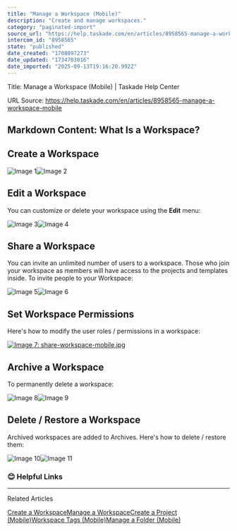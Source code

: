 ```yaml
---
title: "Manage a Workspace (Mobile)"
description: "Create and manage workspaces."
category: "paginated-import"
source_url: "https://help.taskade.com/en/articles/8958565-manage-a-workspace-mobile"
intercom_id: "8958565"
state: "published"
date_created: "1708097273"
date_updated: "1734703016"
date_imported: "2025-09-13T19:16:20.992Z"
---
```


Title: Manage a Workspace (Mobile) | Taskade Help Center

URL Source: https://help.taskade.com/en/articles/8958565-manage-a-workspace-mobile

Markdown Content:
**What Is a Workspace?**
------------------------

**Create a Workspace**
----------------------

![Image 1](https://taskade.intercom-attachments-7.com/i/o/965378687/c86923c6b507cbf6c1a036f8/21560389423379?expires=1757916000&signature=5c1f6749432450289bc89dc35273ab860ab4039292125810eb8a56b15dc7da83&req=fSYiFc52m4lYFb4X1HO4gf0c6QbdBu5qBLa%2FKJbcgf75GYvzHLxuFi9jOGA2%0A)![Image 2](https://taskade.intercom-attachments-7.com/i/o/965378688/44d6306f6ec91c264ee745fb/21560389429139?expires=1757916000&signature=8b83bbb9b1723aa125151bde9455237bd0a006846187784465bbbb59d8f4c448&req=fSYiFc52m4lXFb4X1HO4gb5aKXeBFmSr4N7TdBanQk74YC5HeW%2BpqBXJlnsw%0A)

**Edit a Workspace**
--------------------

You can customize or delete your workspace using the **Edit** menu:

![Image 3](https://taskade.intercom-attachments-7.com/i/o/965378685/91b5aa5197d9e797409ef2f3/21560729727379?expires=1757916000&signature=c43d228be2eaee23129e34ed7c881fed8032190dec54ff0d6334eac7d8e45746&req=fSYiFc52m4laFb4X1HO4gWMCfkZi9Q%2BtuThY6FFAQ1zA%2BXCo3UYxm3VzNotr%0A)![Image 4](https://taskade.intercom-attachments-7.com/i/o/965378698/70c25fea09cd1440122b6276/21560729737363?expires=1757916000&signature=a176e1b33f2710f75b6dba3254c8f8846b2bc9d687522cb98e6e5afb455fdd78&req=fSYiFc52m4hXFb4X1HO4geodyrno0mR8Wl68r7leLcPWLlahGcX9bteIW3ao%0A)

**Share a Workspace**
---------------------

You can invite an unlimited number of users to a workspace. Those who join your workspace as members will have access to the projects and templates inside. To invite people to your Workspace:

![Image 5](https://taskade.intercom-attachments-7.com/i/o/965378700/bf2863a71f2d524d53c720f1/21720572494099?expires=1757916000&signature=92bd735a2f33e1e9d050b976092fc52a6016519bb957abe1ab22c2efb060ffcb&req=fSYiFc52moFfFb4X1HO4gW%2BsGYthBTvEcJM4J25cE0p2Mnzat8OHKvmHy7Oh%0A)![Image 6](https://taskade.intercom-attachments-7.com/i/o/965378699/02e02393b666795fd8153378/21560389438739?expires=1757916000&signature=f1dd88061cedd58304a45c40a34329be116a51d956e6353b3354e5cdd02d5dda&req=fSYiFc52m4hWFb4X1HO4gcYtEpfL%2BW82qmyRqP9yO0Q5lEAA9XlJsvtkuIfv%0A)

**Set Workspace Permissions**
-----------------------------

Here's how to modify the user roles / permissions in a workspace:

[![Image 7: share-workspace-mobile.jpg](https://taskade.intercom-attachments-7.com/i/o/965378702/17b34c534623098dde9cf9d2/21560389448083?expires=1757792700&signature=6642c584fa8608616536c3a19a5a9035c46f1b2f37262852fe8331691f560c05&req=fSYiFc52moFdFb4f3HP0gI8SnjYZQlQLHvfMjFlM%2Ba9bzlGlOmB7nX341mhn%0AY904jkwWImf62d9U0g%3D%3D%0A)](https://taskade.intercom-attachments-7.com/i/o/965378702/17b34c534623098dde9cf9d2/21560389448083?expires=1757792700&signature=6642c584fa8608616536c3a19a5a9035c46f1b2f37262852fe8331691f560c05&req=fSYiFc52moFdFb4f3HP0gI8SnjYZQlQLHvfMjFlM%2Ba9bzlGlOmB7nX341mhn%0AY904jkwWImf62d9U0g%3D%3D%0A)

**Archive a Workspace**
-----------------------

To permanently delete a workspace:

![Image 8](https://taskade.intercom-attachments-7.com/i/o/965378713/3aaa84bb8f78d6cce90ec746/21560729740179?expires=1757916000&signature=32ecd41474384fc59f4c5092228c1c9372bae8f54a6f4a40cedc60b14fcf4e09&req=fSYiFc52moBcFb4X1HO4gUfZqnxWcO%2BzYecb80P7ILv7eIZfue%2BT%2FVVfgVAQ%0A)![Image 9](https://taskade.intercom-attachments-7.com/i/o/965378715/787751eb1df5c78a29d09966/21560809102483?expires=1757916000&signature=8589dea146162531805f0df09e9acdf09227f21b0703bf6fc2f5ab84b0dcbfa3&req=fSYiFc52moBaFb4X1HO4gfkV23OnolTRCZnaz41GNu4YOGxgLq9yip5wVgLS%0A)

**Delete / Restore a Workspace**
--------------------------------

Archived workspaces are added to Archives. Here's how to delete / restore them:

![Image 10](https://taskade.intercom-attachments-7.com/i/o/965378716/6a2b3234790c4c666ab9d770/21560945721363?expires=1757916000&signature=825b492a52f04cb71dc5212511e3c0a2ff0d2053dda643f73d0a5c14d004792b&req=fSYiFc52moBZFb4X1HO4gRN%2B6JxejbzobIVDfVdbFZvg06v6yWLRn0y5m7Av%0A)![Image 11](https://taskade.intercom-attachments-7.com/i/o/965378721/ed4a88c0ffdaaad80318d8db/21560824758419?expires=1757916000&signature=dcb2b9a2ea7a4e9287abccbeeaa1e32d59cc157cb09eeedafed9e867c607fc64&req=fSYiFc52moNeFb4X1HO4gSrJGtuMzCpRWXZdbg%2FjPVLRrYZmQDzKIjBRZvNg%0A)

### **😊 Helpful Links**

* * *

Related Articles

[Create a Workspace](https://help.taskade.com/en/articles/8958483-create-a-workspace)[Manage a Workspace](https://help.taskade.com/en/articles/8958484-manage-a-workspace)[Create a Project (Mobile)](https://help.taskade.com/en/articles/8958560-create-a-project-mobile)[Workspace Tags (Mobile)](https://help.taskade.com/en/articles/8958564-workspace-tags-mobile)[Manage a Folder (Mobile)](https://help.taskade.com/en/articles/8958566-manage-a-folder-mobile)
